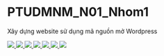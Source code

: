 <!DOCTYPE html>
<html>
<head>
</head>
<body>
<meta charset="UTF-8">

<h1>PTUDMNM_N01_Nhom1</h1>
<p>Xây dựng website sử dụng mã nguồn mở Wordpress</p>
<a href="#" title="Nguyễn Viết Duy">
<img src="https://scontent.fhan3-1.fna.fbcdn.net/v/t1.0-1/c7.61.160.160/p200x200/17498540_814043508735851_1577182070992261329_n.jpg?oh=5db7bf720f1831f1ffacb4d91ed4857f&oe=598FE05E">
</a>
<a href="#" title="Lê Văn Trọng">
<img src="https://scontent.fhan3-1.fna.fbcdn.net/v/t1.0-1/p160x160/14291700_653460718162992_1057015677747972088_n.jpg?oh=c4e67bf68be6ae9478b1151107cdfb2b&oe=5997BE08" >
</a>
<a href="#" title="Dương Kim Anh">
<img src="https://scontent.fhan3-1.fna.fbcdn.net/v/t1.0-1/c0.27.160.160/p160x160/17629951_1133209523457521_3992583439391640383_n.jpg?oh=76df868cd29b22c5afc6c9740eb14969&oe=59970E68" >
</a>
<a href="#" title="Trần Trung Thắng">
<img src="https://scontent.fhan3-1.fna.fbcdn.net/v/t1.0-1/p160x160/15940810_962259043904338_9209388941287887243_n.jpg?oh=713fdf9e97855d79dfb3147b2c36a28f&oe=59915464">
</a>
<a href="#" title="Phạm Trung Hiếu">
<img src="https://scontent.fhan3-1.fna.fbcdn.net/v/t1.0-1/p160x160/15442149_751761981639796_4039010402214473582_n.jpg?oh=6b436b2d66e5eb8793653cda46f4f90e&oe=5993CF51">
</a>
<a href="#" title="Phạm Trung Hiếu">
<img src="https://scontent.fhan3-1.fna.fbcdn.net/v/t1.0-1/p160x160/16711955_1342832829110899_1555735191656364747_n.jpg?oh=281ec68ecbc63ea51add37e415e4ef61&oe=59834008">
</a>
<a href="#" title="Nguyễn Văn Tạo">
<img src="https://scontent.fhan3-1.fna.fbcdn.net/v/t1.0-1/p160x160/15203362_345405715830284_4665429085450770962_n.jpg?oh=7171b617a67ceb77d0d5a43eb2685889&oe=5991CDC9">
</a>
</body>
</html>
